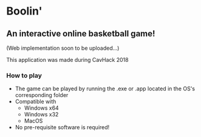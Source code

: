 # Boolin'
## An interactive online basketball game!
(Web implementation soon to be uploaded...)

This application was made during CavHack 2018

### How to play
- The game can be played by running the .exe or .app located in the OS's corresponding folder
- Compatible with
    - Windows x64
    - Windows x32
    - MacOS
- No pre-requisite software is required!
